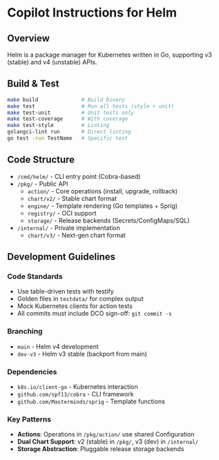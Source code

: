# Copilot Instructions for Helm

## Overview
Helm is a package manager for Kubernetes written in Go, supporting v3 (stable) and v4 (unstable) APIs.

## Build & Test
```bash
make build              # Build binary
make test               # Run all tests (style + unit)
make test-unit          # Unit tests only
make test-coverage      # With coverage
make test-style         # Linting
golangci-lint run       # Direct linting
go test -run TestName   # Specific test
```

## Code Structure
- `/cmd/helm/` - CLI entry point (Cobra-based)
- `/pkg/` - Public API
  - `action/` - Core operations (install, upgrade, rollback)
  - `chart/v2/` - Stable chart format
  - `engine/` - Template rendering (Go templates + Sprig)
  - `registry/` - OCI support
  - `storage/` - Release backends (Secrets/ConfigMaps/SQL)
- `/internal/` - Private implementation
  - `chart/v3/` - Next-gen chart format

## Development Guidelines

### Code Standards
- Use table-driven tests with testify
- Golden files in `testdata/` for complex output
- Mock Kubernetes clients for action tests
- All commits must include DCO sign-off: `git commit -s`

### Branching
- `main` - Helm v4 development
- `dev-v3` - Helm v3 stable (backport from main)

### Dependencies
- `k8s.io/client-go` - Kubernetes interaction
- `github.com/spf13/cobra` - CLI framework
- `github.com/Masterminds/sprig` - Template functions

### Key Patterns
- **Actions**: Operations in `/pkg/action/` use shared Configuration
- **Dual Chart Support**: v2 (stable) in `/pkg/`, v3 (dev) in `/internal/`
- **Storage Abstraction**: Pluggable release storage backends
